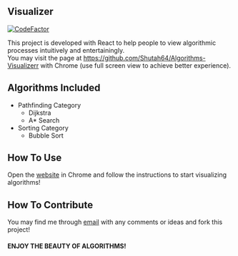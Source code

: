 ## Visualizer

[![CodeFactor](https://github.com/Shutah64/Algorithms-Visualizer)](https://github.com/Shutah64/Algorithms-Visualizer)

This project is developed with React to help people to view algorithmic processes intuitively and entertainingly. <br/>
You may visit the page at <a href="https://github.com/Shutah64/Algorithms-Visualizer">https://github.com/Shutah64/Algorithms-Visualizerr</a> with Chrome (use full screen view to achieve better experience).

## Algorithms Included

- Pathfinding Category
  <!-- - BFS -->
  - Dijkstra
  - A\* Search
  <!-- - DFS -->
- Sorting Category
  - Bubble Sort
    <!-- - Insertion Sort -->
    <!-- - Selection Sort -->
    <!-- - Merge Sort -->
    <!-- - Quick Sort -->

## How To Use

Open the <a href="https://github.com/Shutah64/Algorithms-Visualizer/">website</a> in Chrome and follow the instructions to start visualizing algorithms!

## How To Contribute

You may find me through <a href="mailto:madvillain115@gmail.com">email</a> with any comments or ideas and fork this project!

#### ENJOY THE BEAUTY OF ALGORITHMS!
